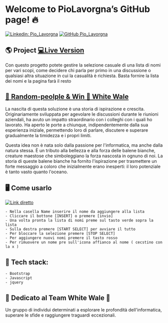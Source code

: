 # Welcome to PioLavorgna’s GitHub page! 🔥

[![Linkedin: Pio_Lavorgna](https://img.shields.io/badge/-Pio_Lavorgna-blue?style=flat-square&logo=Linkedin&logoColor=white&link=https://www.linkedin.com/in/piolavorgna/)](https://www.linkedin.com/in/piolavorgna/)
[![GitHub Pio_Lavorgna](https://img.shields.io/github/followers/PioLavorgna?label=follow&style=social)](https://github.com/PioLavorgna)

## 🌎 Project  [💻Live Version](https://random-people-by-pio-lavorgna.netlify.app/)
Con questo progetto potete gestire la selezione casuale di una lista di nomi per vari scopi,
come decidere chi parla per primo in una discussione o qualsiasi altra situazione in cui la casualità è richiesta.
Basta fornire la lista dei nomi e la pagina farà il resto

## [🎲 Random-peolple & Win 🐳 White Wale](https://github.com/PioLavorgna/random-people)

La nascita di questa soluzione è una storia di ispirazione e crescita. 
Originariamente sviluppata per agevolare le discussioni durante le riunioni aziendali, 
ha avuto un impatto straordinario con i colleghi con i quali ho lavorato.
Ha aperto le porte a chiunque, indipendentemente dalla sua esperienza iniziale, permettendo loro di parlare, 
discutere e superare gradualmente la timidezza e i propri limiti.

Questa idea non è nata solo dalla passione per l'informatica, ma anche dalla natura stessa. 
È un tributo alla bellezza e alla forza delle balene bianche, 
creature maestose che simboleggiano la forza nascosta in ognuno di noi. 
La storia di queste balene bianche ha fornito l'ispirazione per trasmettere un forte messaggio 
a coloro che inizialmente erano inesperti: il loro potenziale è tanto vasto quanto l'oceano.

## 🖥️ Come usarlo 
[![Link diretto](https://api.netlify.com/api/v1/badges/f9292e82-1877-4c26-8fb9-03edf860d398/deploy-status)](https://app.netlify.com/sites/random-people-by-pio-lavorgna/deploys)
	
	- Nella casella Name inserire il nome da aggiungere alla lista
	- Cliccare il bottone [INSERT] o premere [invio]
	- Una volta pronta la lista di nomi preme sul tasto verde sopra la lista
	- Sulla destra premere [START SELECT] per avviare il tutto
	- Per bloccare la selezione premere [STOP SELECT]
	- Per aggiungere nuovi nomi premere il tasto rosso
	- Per rimuovere un nome pre sull'icona affianco al nome ( cecstino con la x )

## 🔧 Tech stack:
	
	- Bootstrap
	- Javascript
	- jquery

## 💚 Dedicato al Team White Wale 🐳

Un gruppo di individui determinati a esplorare le profondità dell'informatica, 
superare le sfide e raggiungere traguardi eccezionali. 






